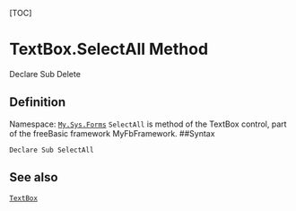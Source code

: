 [TOC]
# TextBox.SelectAll Method
Declare Sub Delete
## Definition
Namespace: [`My.Sys.Forms`](My.Sys.Forms.md)
`SelectAll` is method of the TextBox control, part of the freeBasic framework MyFbFramework.
##Syntax
```freeBasic
Declare Sub SelectAll
```

## See also
[`TextBox`](TextBox.md)
